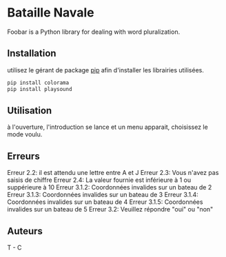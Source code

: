 # Bataille Navale

Foobar is a Python library for dealing with word pluralization.

## Installation

utilisez le gérant de package [pip](https://pip.pypa.io/en/stable/) afin d'installer les librairies utilisées.

```python
pip install colorama
pip install playsound
```

## Utilisation

à l'ouverture, l'introduction se lance et un menu apparait, choisissez le mode voulu.

## Erreurs
Erreur 2.2: il est attendu une lettre entre A et J
Erreur 2.3: Vous n'avez pas saisis de chiffre
Erreur 2.4: La valeur fournie est inférieure à 1 ou suppérieure à 10
Erreur 3.1.2: Coordonnées invalides sur un bateau de 2
Erreur 3.1.3: Coordonnées invalides sur un bateau de 3
Erreur 3.1.4: Coordonnées invalides sur un bateau de 4
Erreur 3.1.5: Coordonnées invalides sur un bateau de 5
Erreur 3.2: Veuillez répondre "oui" ou "non"

## Auteurs
T - C
